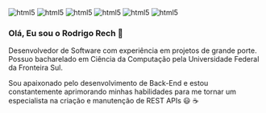 <div style="display: inline_bloc"><br/>
  <img align="center" alt="html5"src="https://img.shields.io/badge/Java-ED8B00?style=for-the-badge&logo=openjdk&logoColor=white"/>
  <img align="center" alt="html5"src="https://img.shields.io/badge/Kotlin-0095D5?&style=for-the-badge&logo=kotlin&logoColor=white"/>
  <img align="center" alt="html5"src="https://img.shields.io/badge/Spring-6DB33F?style=for-the-badge&logo=spring&logoColor=white"/>
  <img align="center" alt="html5"src="https://img.shields.io/badge/MongoDB-4EA94B?style=for-the-badge&logo=mongodb&logoColor=white"/>
  <img align="center" alt="html5"src="https://img.shields.io/badge/PostgreSQL-316192?style=for-the-badge&logo=postgresql&logoColor=white"/>
  <img align="center" alt="html5"src="https://img.shields.io/badge/Amazon_AWS-232F3E?style=for-the-badge&logo=amazon-aws&logoColor=white"/>
</div>

### Olá, Eu sou o Rodrigo Rech 👋

Desenvolvedor de Software com experiência em projetos de grande porte. Possuo bacharelado em Ciência da Computação pela Universidade Federal da Fronteira Sul.

Sou apaixonado pelo desenvolvimento de Back-End e estou constantemente aprimorando minhas habilidades para me tornar um especialista na criação e manutenção de REST APIs 😃 ☕
